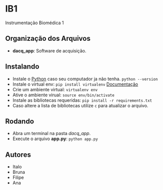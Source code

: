# IB1
Instrumentação Biomédica 1

## Organização dos Arquivos
* **dacq_app**: Software de acquisição.

## Instalando
* Instale o [Python](https://www.python.org/) caso seu computador ja não tenha. `python --version`
* Instale o virtual env: `pip install virtualenv` [Documentação](https://virtualenv.pypa.io/en/latest/installation/)
* Crie um ambiente virtual: `virtualenv env`
* Ative o ambiente virual: `source env/bin/activate`
* Instale as bibliotecas requeridas: `pip install -r requirements.txt`
* Caso altere a lista de bibliotecas utilize `c` para atualizar o arquivo.

## Rodando
* Abra um terminal na pasta *dacq_app*.
* Execute o arquivo **app.py**: `python app.py`

## Autores
* Italo
* Bruna
* Filipe
* Ana
